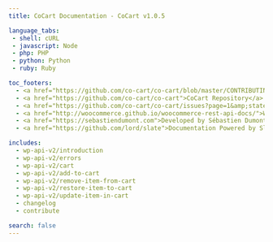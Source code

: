 ```yaml
---
title: CoCart Documentation - CoCart v1.0.5

language_tabs:
 - shell: cURL
 - javascript: Node
 - php: PHP
 - python: Python
 - ruby: Ruby

toc_footers:
  - <a href="https://github.com/co-cart/co-cart/blob/master/CONTRIBUTING.md">Contribute to Project</a>
  - <a href="https://github.com/co-cart/co-cart">CoCart Repository</a>
  - <a href="https://github.com/co-cart/co-cart/issues?page=1&amp;state=open">CoCart Issues</a>
  - <a href="http://woocommerce.github.io/woocommerce-rest-api-docs/">WooCommerce REST API Documentation</a>
  - <a href="https://sebastiendumont.com">Developed by Sébastien Dumont</a>
  - <a href="https://github.com/lord/slate">Documentation Powered by Slate</a>

includes:
  - wp-api-v2/introduction
  - wp-api-v2/errors
  - wp-api-v2/cart
  - wp-api-v2/add-to-cart
  - wp-api-v2/remove-item-from-cart
  - wp-api-v2/restore-item-to-cart
  - wp-api-v2/update-item-in-cart
  - changelog
  - contribute

search: false
---
```

